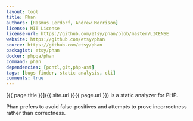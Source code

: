 ```yaml
---
layout: tool
title: Phan
authors: [Rasmus Lerdorf, Andrew Morrison]
license: MIT License            
license-url: https://github.com/etsy/phan/blob/master/LICENSE
website: https://github.com/etsy/phan
source: https://github.com/etsy/phan
packagist: etsy/phan
docker: phpqa/phan
command: phan
dependencies: [pcntl,git,php-ast]  
tags: [bugs finder, static analysis, cli]
comments: true
---
```


[{{ page.title }}]({{ site.url }}{{ page.url }}) is a static analyzer for PHP.
 
<!--more--> 

Phan prefers to avoid false-positives and attempts to prove incorrectness rather than correctness.
